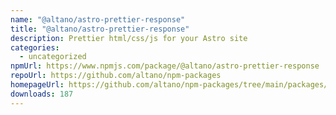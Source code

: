 ```yaml
---
name: "@altano/astro-prettier-response"
title: "@altano/astro-prettier-response"
description: Prettier html/css/js for your Astro site
categories:
  - uncategorized
npmUrl: https://www.npmjs.com/package/@altano/astro-prettier-response
repoUrl: https://github.com/altano/npm-packages
homepageUrl: https://github.com/altano/npm-packages/tree/main/packages/astro-prettier-response
downloads: 187
---
```

